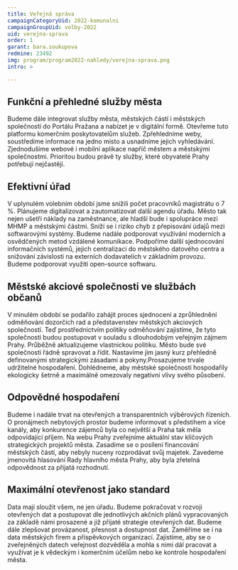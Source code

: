 ```yaml
---
title: Veřejná správa
campaignCategoryUid: 2022-komunalni
campaignGroupUid: volby-2022
uid: verejna-sprava
order: 1
garant: bara.soukupova
redmine: 23492
img: program/program2022-nahledy/verejna-sprava.png
intro: >

---
```


## Funkční a přehledné služby města
Budeme dále integrovat služby města, městských částí i městských společností do Portálu Pražana a nabízet je v digitální formě. Otevřeme tuto platformu komerčním poskytovatelům služeb. Zpřehledníme weby, soustředíme informace na jedno místo a usnadníme jejich vyhledávání. Zjednodušíme webové i mobilní aplikace napříč městem a městskými společnostmi. Prioritou budou právě ty služby, které obyvatelé Prahy potřebují nejčastěji.

## Efektivní úřad
V uplynulém volebním období jsme snížili počet pracovníků magistrátu o 7 %. Plánujeme digitalizovat a zautomatizovat další agendu úřadu. Město tak nejen ušetří náklady na zaměstnance, ale hladší bude i spolupráce mezi MHMP a městskými částmi. Sníží se i riziko chyb z přepisování údajů mezi softwarovými systémy. Budeme nadále podporovat využívání moderních a osvědčených metod vzdálené komunikace. Podpoříme další sjednocování informačních systémů, jejich centralizaci do městského datového centra a snižování závislosti na externích dodavatelích v základním provozu. Budeme podporovat využití open-source softwaru.

## Městské akciové společnosti ve službách občanů
V minulém období se podařilo zahájit proces sjednocení a zprůhlednění odměňování dozorčích rad a představenstev městských akciových společností. Teď prostřednictvím politiky odměňování zajistíme, že tyto společnosti budou postupovat v souladu s dlouhodobým veřejným zájmem Prahy. Průběžně aktualizujeme vlastnickou politiku. Město bude své společnosti řádně spravovat a řídit. Nastavíme jim jasný kurz přehledně definovanými strategickými zásadami a pokyny.Prosazujeme trvale udržitelné hospodaření. Dohlédneme, aby městské společnosti hospodařily ekologicky šetrně a maximálně omezovaly negativní vlivy svého působení.

## Odpovědné hospodaření
Budeme i nadále trvat na otevřených a transparentních výběrových řízeních. O pronájmech nebytových prostor budeme informovat s předstihem a více kanály, aby konkurence zájemců byla co největší a Praha tak měla odpovídající příjem. Na webu Prahy zveřejníme aktuální stav klíčových strategických projektů města. Zasadíme se o posílení financování městských částí, aby nebyly nuceny rozprodávat svůj majetek. Zavedeme jmenovitá hlasování Rady hlavního města Prahy, aby byla zřetelná odpovědnost za přijatá rozhodnutí.

## Maximální otevřenost jako standard
Data mají sloužit všem, ne jen úřadu. Budeme pokračovat v rozvoji otevřených dat a postupovat dle jednotlivých akčních plánů vypracovaných za základě námi prosazené a již přijaté strategie otevřených dat. Budeme dále zlepšovat provázanost, přesnost a dostupnost dat. Zaměříme se i na data městských firem a příspěvkových organizací. Zajistíme, aby se o zveřejněných datech veřejnost dozvěděla a mohla s nimi dál pracovat a využívat je k vědeckým i komerčním účelům nebo ke kontrole hospodaření města.